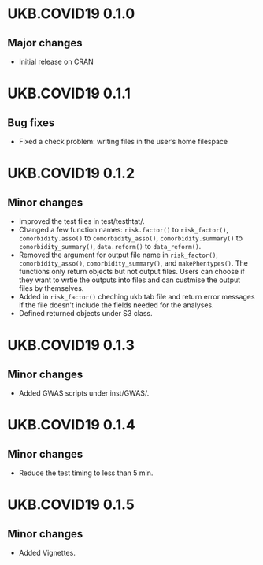 # UKB.COVID19 0.1.0

## Major changes

- Initial release on CRAN

# UKB.COVID19 0.1.1

## Bug fixes

- Fixed a check problem: writing files in the user’s home filespace

# UKB.COVID19 0.1.2

## Minor changes

- Improved the test files in test/testhtat/.
- Changed a few function names: `risk.factor()` to `risk_factor()`, `comorbidity.asso()` to `comorbidity_asso()`, `comorbidity.summary()` to `comorbidity_summary()`, `data.reform()` to `data_reform()`.
- Removed the argument for output file name in `risk_factor()`, `comorbidity_asso()`, `comorbidity_summary()`, and `makePhentypes()`. The functions only return objects but not output files. Users can choose if they want to wrtie the outputs into files and can custmise the output files by themselves.
- Added in `risk_factor()` cheching ukb.tab file and return error messages if the file doesn't include the fields needed for the analyses.
- Defined returned objects under S3 class.

# UKB.COVID19 0.1.3

## Minor changes

- Added GWAS scripts under inst/GWAS/.

# UKB.COVID19 0.1.4

## Minor changes

- Reduce the test timing to less than 5 min.

# UKB.COVID19 0.1.5

## Minor changes

- Added Vignettes.

